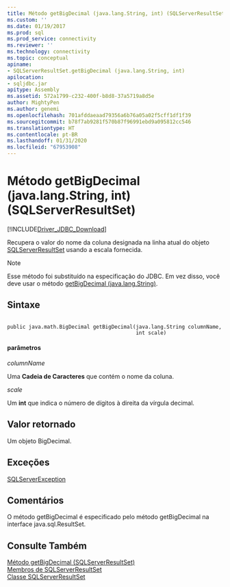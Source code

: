```yaml
---
title: Método getBigDecimal (java.lang.String, int) (SQLServerResultSet) | Microsoft Docs
ms.custom: ''
ms.date: 01/19/2017
ms.prod: sql
ms.prod_service: connectivity
ms.reviewer: ''
ms.technology: connectivity
ms.topic: conceptual
apiname:
- SQLServerResultSet.getBigDecimal (java.lang.String, int)
apilocation:
- sqljdbc.jar
apitype: Assembly
ms.assetid: 572a1799-c232-400f-b8d8-37a5719a8d5e
author: MightyPen
ms.author: genemi
ms.openlocfilehash: 701afddaeaad79356a6b76a05a02f5cff1df1f39
ms.sourcegitcommit: b78f7ab9281f570b87f96991ebd9a095812cc546
ms.translationtype: HT
ms.contentlocale: pt-BR
ms.lasthandoff: 01/31/2020
ms.locfileid: "67953908"
---
```

# <a name="getbigdecimal-method-javalangstring-int-sqlserverresultset"></a>Método getBigDecimal (java.lang.String, int) (SQLServerResultSet)
[!INCLUDE[Driver_JDBC_Download](../../../includes/driver_jdbc_download.md)]

  Recupera o valor do nome da coluna designada na linha atual do objeto [SQLServerResultSet](../../../connect/jdbc/reference/sqlserverresultset-class.md) usando a escala fornecida.  
  
> [!NOTE]  
>  Esse método foi substituído na especificação do JDBC. Em vez disso, você deve usar o método [getBigDecimal (java.lang.String)](../../../connect/jdbc/reference/getbigdecimal-method-java-lang-string-sqlserverresultset.md).  
  
## <a name="syntax"></a>Sintaxe  
  
```  
  
public java.math.BigDecimal getBigDecimal(java.lang.String columnName,  
                                          int scale)  
```  
  
#### <a name="parameters"></a>parâmetros  
 *columnName*  
  
 Uma **Cadeia de Caracteres** que contém o nome da coluna.  
  
 *scale*  
  
 Um **int** que indica o número de dígitos à direita da vírgula decimal.  
  
## <a name="return-value"></a>Valor retornado  
 Um objeto BigDecimal.  
  
## <a name="exceptions"></a>Exceções  
 [SQLServerException](../../../connect/jdbc/reference/sqlserverexception-class.md)  
  
## <a name="remarks"></a>Comentários  
 O método getBigDecimal é especificado pelo método getBigDecimal na interface java.sql.ResultSet.  
  
## <a name="see-also"></a>Consulte Também  
 [Método getBigDecimal &#40;SQLServerResultSet&#41;](../../../connect/jdbc/reference/getbigdecimal-method-sqlserverresultset.md)   
 [Membros de SQLServerResultSet](../../../connect/jdbc/reference/sqlserverresultset-members.md)   
 [Classe SQLServerResultSet](../../../connect/jdbc/reference/sqlserverresultset-class.md)  
  
  
